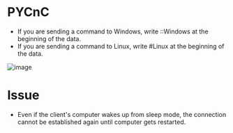 # PYCnC
* If you are sending a command to Windows, write ::Windows at the beginning of the data.
* If you are sending a command to Linux, write #Linux at the beginning of the data.

![image](https://github.com/Bt08s/Command-and-Control-Server/assets/68190921/d07818e7-456b-4d78-88de-7cd231d3fa6c)

# Issue
* Even if the client's computer wakes up from sleep mode, the connection cannot be established again until computer gets restarted.
